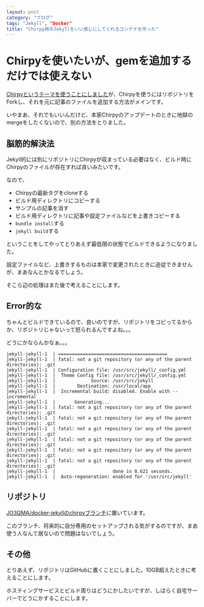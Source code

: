 ```yaml
---
layout: post
category: "ブログ"
tags: "Jekyll", "Docker"
title: "Chirpy用のJekyllをいい感じにしてくれるコンテナを作った"
---
```


# Chirpyを使いたいが、gemを追加するだけでは使えない
[Chirpyというテーマを使うことにしました](/posts/2022/05/29/changed-jekyll-theme/)が、Chirpyを使うにはリポジトリをForkし、それを元に記事のファイルを追加する方法がメインです。

いやまあ、それでもいいんだけど、本家Chirpyのアップデートのときに地獄のmergeをしたくないので、別の方法をとりました。

## 脳筋的解決法
Jekyll的には別にリポジトリにChirpyが収まっている必要はなく、ビルド時にChirpyのファイルが存在すれば良いみたいです。

なので、
- Chirpyの最新タグをcloneする
- ビルド用ディレクトリにコピーする
- サンプルの記事を消す
- ビルド用ディレクトリに記事や設定ファイルなどを上書きコピーする
- `bundle install`する
- `jekyll build`する

ということをしてやってとりあえず最低限の状態でビルドできるようになりました。

設定ファイルなど、上書きするものは本家で変更されたときに追従できませんが、まあなんとかなるでしょう。

そこら辺の処理はまた後で考えることにします。

## Error的な
ちゃんとビルドできているので、良いのですが、リポジトリをコピってるからか、リポジトリじゃないって怒られるんですよね。。。

どうにかならんかなぁ。。。

```
jekyll-jekyll-1  | ========================================
jekyll-jekyll-1  | fatal: not a git repository (or any of the parent directories): .git
jekyll-jekyll-1  | Configuration file: /usr/src/jekyll/_config.yml
jekyll-jekyll-1  |  Theme Config file: /usr/src/jekyll/_config.yml
jekyll-jekyll-1  |             Source: /usr/src/jekyll
jekyll-jekyll-1  |        Destination: /usr/local/app
jekyll-jekyll-1  |  Incremental build: disabled. Enable with --incremental
jekyll-jekyll-1  |       Generating...
jekyll-jekyll-1  | fatal: not a git repository (or any of the parent directories): .git
jekyll-jekyll-1  | fatal: not a git repository (or any of the parent directories): .git
jekyll-jekyll-1  | fatal: not a git repository (or any of the parent directories): .git
jekyll-jekyll-1  | fatal: not a git repository (or any of the parent directories): .git
jekyll-jekyll-1  | fatal: not a git repository (or any of the parent directories): .git
jekyll-jekyll-1  | fatal: not a git repository (or any of the parent directories): .git
jekyll-jekyll-1  |                     done in 0.621 seconds.
jekyll-jekyll-1  |  Auto-regeneration: enabled for '/usr/src/jekyll'
```

## リポジトリ
[JO3QMA/docker-jekyllのchirpyブランチ](https://github.com/JO3QMA/docker-jekyll/tree/chirpy)に置いています。

このブランチ、将来的に自分専用のセットアップされる気がするのですが、まあ使う人なんて居ないので問題はないでしょう。

## その他
とりあえず、リポジトリはGitHubに置くことにしました。10GB超えたときに考えることにします。

ホスティングサービスとビルド周りはどうにかしたいですが、しばらく自宅サーバーでどうにかすることにします。